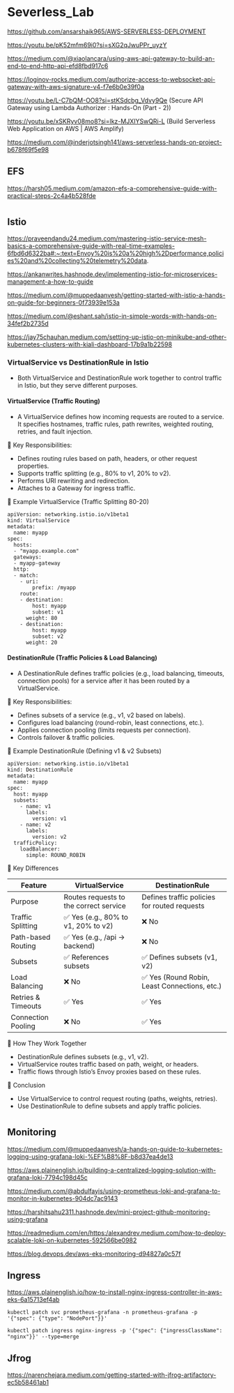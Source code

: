 # Severless_Lab

https://github.com/ansarshaik965/AWS-SERVERLESS-DEPLOYMENT

https://youtu.be/pK52mfm69i0?si=sXG2qJwuPPr_uyzY

https://medium.com/@xiaolancara/using-aws-api-gateway-to-build-an-end-to-end-http-api-efd8fbd917c6 

https://loginov-rocks.medium.com/authorize-access-to-websocket-api-gateway-with-aws-signature-v4-f7e6b0e39f0a

https://youtu.be/L-C7bQM-OO8?si=stKSdcbg_Vdvy9Qe (Secure API Gateway using Lambda Authorizer : Hands-On (Part - 2))

https://youtu.be/xSKRyv08mo8?si=lkz-MJXIYSwQRi-L (Build Serverless Web Application on AWS | AWS Amplify)

https://medium.com/@inderjotsingh141/aws-serverless-hands-on-project-b678f69f5e98

##

## EFS
https://harsh05.medium.com/amazon-efs-a-comprehensive-guide-with-practical-steps-2c4a4b528fde

#

## Istio

https://praveendandu24.medium.com/mastering-istio-service-mesh-basics-a-comprehensive-guide-with-real-time-examples-6fbd6d6322ba#:~:text=Envoy%20is%20a%20high%2Dperformance,policies%20and%20collecting%20telemetry%20data.

https://ankanwrites.hashnode.dev/implementing-istio-for-microservices-management-a-how-to-guide

https://medium.com/@muppedaanvesh/getting-started-with-istio-a-hands-on-guide-for-beginners-0f73939e153a

https://medium.com/@eshant.sah/istio-in-simple-words-with-hands-on-34fef2b2735d 

https://jay75chauhan.medium.com/setting-up-istio-on-minikube-and-other-kubernetes-clusters-with-kiali-dashboard-17b9a1b22598

### VirtualService vs DestinationRule in Istio
- Both VirtualService and DestinationRule work together to control traffic in Istio, but they serve different purposes.
#### VirtualService (Traffic Routing)
- A VirtualService defines how incoming requests are routed to a service.
It specifies hostnames, traffic rules, path rewrites, weighted routing, retries, and fault injection.

🔹 Key Responsibilities:
- Defines routing rules based on path, headers, or other request properties.
- Supports traffic splitting (e.g., 80% to v1, 20% to v2).
- Performs URI rewriting and redirection.
- Attaches to a Gateway for ingress traffic.

🔹 Example VirtualService (Traffic Splitting 80-20)
```
apiVersion: networking.istio.io/v1beta1
kind: VirtualService
metadata:
  name: myapp
spec:
  hosts:
  - "myapp.example.com"
  gateways:
  - myapp-gateway
  http:
  - match:
    - uri:
        prefix: /myapp
    route:
    - destination:
        host: myapp
        subset: v1
      weight: 80
    - destination:
        host: myapp
        subset: v2
      weight: 20

```

#### DestinationRule (Traffic Policies & Load Balancing)
- A DestinationRule defines traffic policies (e.g., load balancing, timeouts, connection pools) for a service after it has been routed by a VirtualService.

🔹 Key Responsibilities:
- Defines subsets of a service (e.g., v1, v2 based on labels).
- Configures load balancing (round-robin, least connections, etc.).
- Applies connection pooling (limits requests per connection).
- Controls failover & traffic policies.

🔹 Example DestinationRule (Defining v1 & v2 Subsets)
```
apiVersion: networking.istio.io/v1beta1
kind: DestinationRule
metadata:
  name: myapp
spec:
  host: myapp
  subsets:
    - name: v1
      labels:
        version: v1
    - name: v2
      labels:
        version: v2
  trafficPolicy:
    loadBalancer:
      simple: ROUND_ROBIN

```
🔹 Key Differences

| Feature      | VirtualService                | DestinationRule  |
|--------------|-----------------------------|---------|
| Purpose | Routes requests to the correct service	  | Defines traffic policies for routed requests |
| Traffic Splitting	 | ✅ Yes (e.g., 80% to v1, 20% to v2)  | ❌ No |
| Path-based Routing | ✅ Yes (e.g., /api → backend)	  | ❌ No |
| Subsets | ✅ References subsets  | ✅ Defines subsets (v1, v2) |
| Load Balancing | ❌ No	  | ✅ Yes (Round Robin, Least Connections, etc.) |
| Retries & Timeouts	 | ✅ Yes  | ✅ Yes |
| Connection Pooling	 | ❌ No  | ✅ Yes |

🔹 How They Work Together
- DestinationRule defines subsets (e.g., v1, v2).
- VirtualService routes traffic based on path, weight, or headers.
- Traffic flows through Istio’s Envoy proxies based on these rules.

🔹 Conclusion
- Use VirtualService to control request routing (paths, weights, retries).
- Use DestinationRule to define subsets and apply traffic policies.
#

## Monitoring

https://medium.com/@muppedaanvesh/a-hands-on-guide-to-kubernetes-logging-using-grafana-loki-%EF%B8%8F-b8d37ea4de13

https://aws.plainenglish.io/building-a-centralized-logging-solution-with-grafana-loki-7794c198d45c

https://medium.com/@abdulfayis/using-prometheus-loki-and-grafana-to-monitor-in-kubernetes-904dc7ac9143 

https://harshitsahu2311.hashnode.dev/mini-project-github-monitoring-using-grafana

https://readmedium.com/en/https:/alexandrev.medium.com/how-to-deploy-scalable-loki-on-kubernetes-592566be0982 

https://blog.devops.dev/aws-eks-monitoring-d94827a0c57f

## Ingress

https://aws.plainenglish.io/how-to-install-nginx-ingress-controller-in-aws-eks-6a15713ef4ab

```
kubectl patch svc prometheus-grafana -n prometheus-grafana -p '{"spec": {"type": "NodePort"}}'

kubectl patch ingress nginx-ingress -p '{"spec": {"ingressClassName": "nginx"}}' --type=merge

```
## Jfrog
https://narenchejara.medium.com/getting-started-with-jfrog-artifactory-ec5b58461ab1

